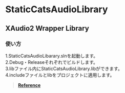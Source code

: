 # StaticCatsAudioLibrary
## XAudio2 Wrapper Library

### 使い方

1.StaticCatsAudioLibarary.slnを起動します。  
2.Debug・Releaseそれぞれでビルドします。  
3.libファイル内にStaticCatsAudioLibrary.libができます。  
4.includeファイルとlibをプロジェクトに適用します。  

>**[Reference](https://reo-prg.github.io/StaticCatsAudioLibrary/)**
